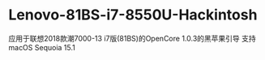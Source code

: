 # Lenovo-81BS-i7-8550U-Hackintosh
应用于联想2018款潮7000-13 i7版(81BS)的OpenCore 1.0.3的黑苹果引导 支持macOS Sequoia 15.1
